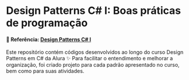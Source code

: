 # Design Patterns C# I: Boas práticas de programação

####  :pushpin: Referência: [Design Patterns C# I](https://www.alura.com.br/curso-online-design-patterns-dotnet) 

Este repositório contém códigos desenvolvidos ao longo do curso Design Patterns em C# da Alura :sparkles:
Para facilitar o entendimento e melhorar a organização, foi criado projeto para cada padrão apresentado no curso, bem como para suas atividades.
